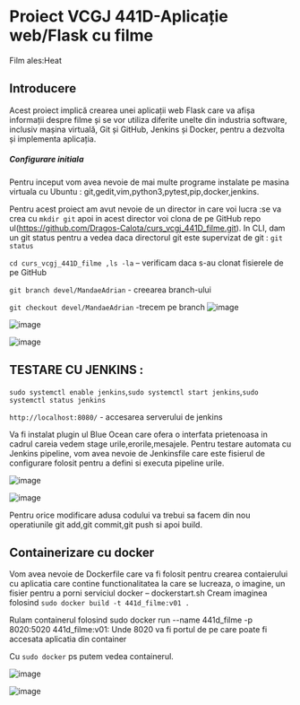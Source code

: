 # Proiect VCGJ 441D-Aplicație web/Flask cu filme
Film ales:Heat

## Introducere
Acest proiect implică crearea unei aplicații web Flask care va afișa informații despre filme și se vor utiliza diferite unelte din industria software, inclusiv mașina virtuală, Git și GitHub, Jenkins și Docker, pentru a dezvolta și implementa aplicația.

##### Configurare initiala

Pentru inceput vom avea nevoie de mai multe programe instalate pe masina virtuala cu Ubuntu : git,gedit,vim,python3,pytest,pip,docker,jenkins.

Pentru acest proiect am avut nevoie de un director in care voi lucra :se va crea cu
`mkdir git` apoi in acest director voi clona de pe GitHub repo ul(https://github.com/Dragos-Calota/curs_vcgj_441D_filme.git). 
In CLI, dam un git status pentru a vedea daca directorul git este supervizat de git : `git status`

`cd curs_vcgj_441D_filme ,ls -la` – verificam daca s-au clonat fisierele de pe GitHub

`git branch devel/MandaeAdrian` - creearea branch-ului

`git checkout devel/MandaeAdrian`  -trecem pe branch
![image](https://github.com/Dragos-Calota/curs_vcgj_441D_filme/assets/134146583/71486ca6-09ce-4ff6-a3eb-54e72d908ade)

![image](https://github.com/Dragos-Calota/curs_vcgj_441D_filme/assets/134146583/01bcdf4a-1ce0-4593-bc33-40e5122ac146)

![image](https://github.com/Dragos-Calota/curs_vcgj_441D_filme/assets/134146583/73193039-76dd-474b-ae08-2347d8b49767)


## TESTARE CU JENKINS : 

`sudo systemctl enable jenkins`,`sudo systemctl start jenkins`,`sudo systemctl status jenkins`

`http://localhost:8080/` - accesarea serverului de jenkins

Va fi instalat plugin ul Blue Ocean care ofera o interfata prietenoasa in cadrul careia vedem stage urile,erorile,mesajele.
Pentru testare automata cu Jenkins pipeline, vom avea nevoie de Jenkinsfile care este fisierul de configurare folosit pentru a defini si executa pipeline urile.

![image](https://github.com/Dragos-Calota/curs_vcgj_441D_filme/assets/134146583/486afecc-9a08-4c6e-8448-6ef9315841e8)

![image](https://github.com/Dragos-Calota/curs_vcgj_441D_filme/assets/134146583/ba437859-99f9-42e8-82ae-5724406e8e7f)

Pentru orice modificare adusa codului va trebui sa facem din nou operatiunile git add,git commit,git push si apoi build.

## Containerizare cu docker

Vom avea nevoie de Dockerfile care va fi folosit pentru crearea contaierului cu aplicatia care  contine functionalitatea la care se lucreaza, o imagine, un fisier pentru a porni serviciul docker – dockerstart.sh 
Cream imaginea folosind `sudo docker build -t 441d_filme:v01 .`

Rulam containerul folosind sudo docker run --name 441d_filme -p 8020:5020 441d_filme:v01: Unde 8020 va fi portul de pe care poate fi accesata aplicatia din container

Cu `sudo docker` ps putem vedea containerul. 

![image](https://github.com/Dragos-Calota/curs_vcgj_441D_filme/assets/134146583/01bfd76e-dc5c-4611-aae3-631441d57226)

![image](https://github.com/Dragos-Calota/curs_vcgj_441D_filme/assets/134146583/ce823390-1a70-4177-89bf-0ff58812f6df)



